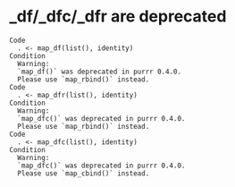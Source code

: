 # _df/_dfc/_dfr are deprecated

    Code
      . <- map_df(list(), identity)
    Condition
      Warning:
      `map_df()` was deprecated in purrr 0.4.0.
      Please use `map_rbind()` instead.
    Code
      . <- map_dfr(list(), identity)
    Condition
      Warning:
      `map_dfc()` was deprecated in purrr 0.4.0.
      Please use `map_rbind()` instead.
    Code
      . <- map_dfc(list(), identity)
    Condition
      Warning:
      `map_dfc()` was deprecated in purrr 0.4.0.
      Please use `map_cbind()` instead.

